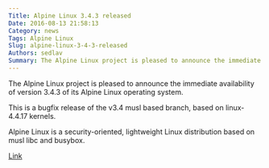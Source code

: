 ```yaml
---
Title: Alpine Linux 3.4.3 released
Date: 2016-08-13 21:58:13
Category: news
Tags: Alpine Linux
Slug: alpine-linux-3-4-3-released
Authors: sedlav
Summary: The Alpine Linux project is pleased to announce the immediate availability of version 3.4.3 of its Alpine Linux operating system.This is a bugfix r
---
```


The Alpine Linux project is pleased to announce the immediate availability of version 3.4.3 of its Alpine Linux operating system.

This is a bugfix release of the v3.4 musl based branch, based on linux-4.4.17 kernels.

Alpine Linux is a security-oriented, lightweight Linux distribution based on musl libc and busybox.

[Link](http://www.alpinelinux.org/posts/Alpine-3.4.3-released.html)
